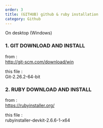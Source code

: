 ```yaml
---      
order: 3   
title: (GITHUB) github & ruby installation   
category: Github      
---      
```

      
On desktop (Windows)   
### 1. GIT DOWNLOAD AND INSTALL   
from :    
http://git-scm.com/download/win   
      
this file :       
Git-2.26.2-64-bit   
   
### 2. RUBY DOWNLOAD AND INSTALL   
from :    
https://rubyinstaller.org/   
   
this file :    
rubyinstaller-devkit-2.6.6-1-x64